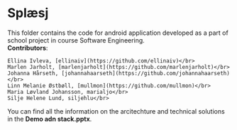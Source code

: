 # Splæsj </br>
This folder contains the code for android application developed as a part of school project in course Software Engineering.</br>
__Contributors__:</br>
```
Ellina Ivleva, [ellinaiv](https://github.com/ellinaiv)</br>
Marlen Jarholt, [marlenjarholt](https://github.com/marlenjarholt)</br>
Johanna Hårseth, [johannahaarseth](https://github.com/johannahaarseth)</br>
Linn Melanie Østbøll, [mullmon](https://github.com/mullmon)</br>
Maria Løvland Johansson, marialjo</br>
Silje Helene Lund, siljehlu</br>
```

You can find all the information on the arcitechture and technical solutions in the __Demo adn stack.pptx__.
